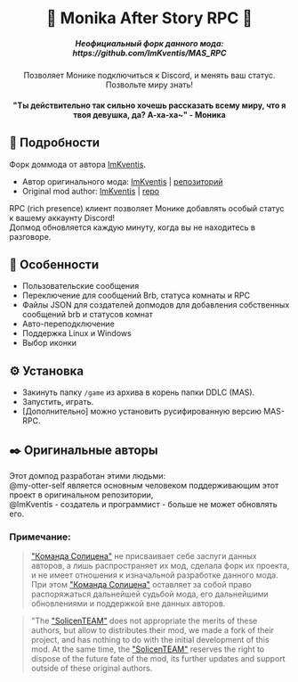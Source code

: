 <div align="center"> 
<h1 align="center"> 💚 Monika After Story RPC 💚 </h1> 
<h5>Неофициальный форк данного мода: https://github.com/ImKventis/MAS_RPC </h5>
Позволяет Монике подключиться к Discord, и менять ваш статус. Позвольте миру знать!
<h4> "Ты действительно так сильно хочешь рассказать всему миру, что я твоя девушка, да? А-ха-ха~" - Моника </h4>
</div>

## 💚 Подробности
Форк доммода от автора [ImKventis](https://github.com/ImKventis).

* Автор оригинального мода: [ImKventis](https://github.com/ImKventis) | [репозиторий](https://github.com/ImKventis/MAS_RPC) 
* Original mod author: [ImKventis](https://github.com/ImKventis) | [repo](https://github.com/ImKventis/MAS_RPC)


RPC (rich presence) клиент позволяет Монике добавлять особый статус к вашему аккаунту Discord!<br>
Допмод обновляется каждую минуту, когда вы не находитесь в разговоре.

## 🌟 Особенности
* Пользовательские сообщения
* Переключение для сообщений Brb, статуса комнаты и RPC
* Файлы JSON для создателей допмодов для добавления собственных сообщений brb и статусов комнат
* Авто-переподключение
* Поддержка Linux и Windows
* Выбор иконки

## ⚙️ Установка
* Закинуть папку `/game` из архива в корень папки DDLC (MAS).
* Запустить, играть.
* [Дополнительно] можно установить русифированную версию MAS-RPC.

## ✒️ Оригинальные авторы
Этот домпод разработан этими людьми:<br>
@my-otter-self является основным человеком поддерживающим этот проект в оригинальном репозитории,<br>
@ImKventis - создатель и программист - больше не может обновлять его. 

### Примечание:
> ["Команда Солицена"](https://github.com/SolicenTEAM) не присваивает себе заслуги данных авторов, а лишь распространяет их мод, сделала форк их проекта, и не имеет отношения к изначальной разработке данного мода. При этом ["Команда Солицена"](https://github.com/SolicenTEAM) оставляет за собой право распоряжаться дальнейшей судьбой мода, его дальнейшими обновлениями и поддержкой вне данных авторов.

> "The ["SolicenTEAM"](https://github.com/SolicenTEAM) does not appropriate the merits of these authors, but allow to distributes their mod, we made a fork of their project, and has nothing to do with the initial development of this mod. At the same time, the ["SolicenTEAM"](https://github.com/SolicenTEAM) reserves the right to dispose of the future fate of the mod, its further updates and support outside of these original authors.
